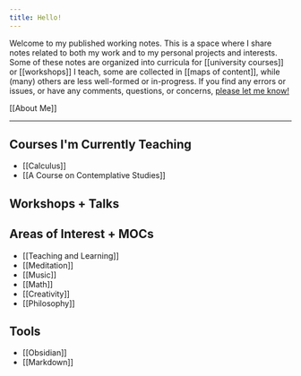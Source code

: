 ```yaml
---
title: Hello!
---
```

Welcome to my published working notes. This is a space where I share notes related to both my work and to my personal projects and interests. Some of these notes are organized into curricula for [[university courses]] or [[workshops]] I teach, some are collected in [[maps of content]], while (many) others are less well-formed or in-progress. If you find any errors or issues, or have any comments, questions, or concerns, [please let me know!](mailto:papadopoulos.dimitri@gmail.com) 

[[About Me]]

---

## Courses I'm Currently Teaching
- [[Calculus]]
- [[A Course on Contemplative Studies]]

## Workshops + Talks


## Areas of Interest + MOCs
- [[Teaching and Learning]]
- [[Meditation]]
- [[Music]]
- [[Math]]
- [[Creativity]]
- [[Philosophy]]

## Tools
- [[Obsidian]]
- [[Markdown]]

